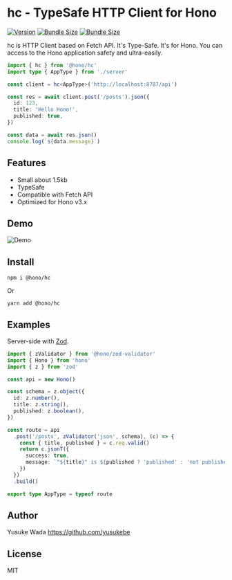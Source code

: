 # hc - TypeSafe HTTP Client for Hono

[![Version](https://img.shields.io/npm/v/@hono/hc.svg)](https://npmjs.com/package/@hono/hc)
[![Bundle Size](https://img.shields.io/bundlephobia/min/@hono/hc)](https://bundlephobia.com/result?p=@hono/hc)
[![Bundle Size](https://img.shields.io/bundlephobia/minzip/@hono/hc)](https://bundlephobia.com/result?p=@hono/hc)

hc is HTTP Client based on Fetch API.
It's Type-Safe. It's for Hono.
You can access to the Hono application safety and ultra-easily.

```ts
import { hc } from '@hono/hc'
import type { AppType } from './server'

const client = hc<AppType>('http://localhost:8787/api')

const res = await client.post('/posts').json({
  id: 123,
  title: 'Hello Hono!',
  published: true,
})

const data = await res.json()
console.log(`${data.message}`)
```

## Features

- Small about 1.5kb
- TypeSafe
- Compatible with Fetch API
- Optimized for Hono v3.x

## Demo

![Demo](https://user-images.githubusercontent.com/10682/210117450-7ec4652f-ef7d-41a8-887c-427e33ab1963.gif)

## Install

```
npm i @hono/hc
```

Or

```
yarn add @hono/hc
```

## Examples

Server-side with [Zod](https://zod.dev).

```ts
import { zValidator } from '@hono/zod-validator'
import { Hono } from 'hono'
import { z } from 'zod'

const api = new Hono()

const schema = z.object({
  id: z.number(),
  title: z.string(),
  published: z.boolean(),
})

const route = api
  .post('/posts', zValidator('json', schema), (c) => {
    const { title, published } = c.req.valid()
    return c.jsonT({
      success: true,
      message: `"${title}" is ${published ? 'published' : 'not published'}`,
    })
  })
  .build()

export type AppType = typeof route
```

## Author

Yusuke Wada <https://github.com/yusukebe>

## License

MIT
